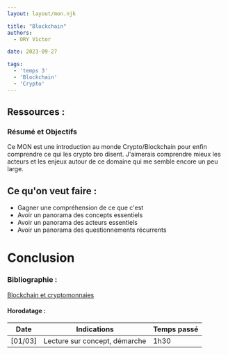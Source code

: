```yaml
---
layout: layout/mon.njk

title: "Blockchain"
authors:
  - ORY Victor

date: 2023-09-27

tags:
  - 'temps 3'
  - 'Blockchain'
  - 'Crypto'
---
```


## Ressources :



### Résumé et Objectifs 

Ce MON est une introduction au monde Crypto/Blockchain pour enfin comprendre ce qui les crypto bro disent. J'aimerais comprendre mieux les acteurs et les enjeux autour de ce domaine qui me semble encore un peu large.

## Ce qu'on veut faire :

- Gagner une compréhension de ce que c'est
- Avoir un panorama des concepts essentiels
- Avoir un panorama des acteurs essentiels
- Avoir un panorama des questionnements récurrents

##

# Conclusion 


### Bibliographie : 

[Blockchain et cryptomonnaies](https://www.cairn.info/blockchain-et-cryptomonnaies--9782130811459.htm)

#### Horodatage :

| Date | Indications | Temps passé |
| -------- | -------- |-------- |
|[01/03] | Lecture sur concept, démarche | 1h30 |